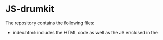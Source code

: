 # JS-drumkit
The repository contains the following files:
- index.html: includes the HTML code as well as the JS enclosed in the <script> element
- style.css: has all the CSS style code
- "sounds" folder: includes audio files (in .wav format) of all the sounds used for the drumkit
- background images
  
The project uses vanilla JS to make a simple drumkit. 
Inside the <body> element in index.html, there is a <div> element with a class of "keys". This <div> element has nine children <div> elements that each represent one key input.
The children <div> elements have a "data-" attribute that is used to associate a particular keyboard key to their keycodes and then use that keycode to hook it up to the audio. The keycodes being used in the project have been taken from: https://keycode.info/. The "data-key=65" is being associated with the key of "A", the "data-key=83" is being associated with the key of "S" and so on.
Each key is enclosed in a <kbd> element which is used to define the keyboard input. It indicates the part of inline text which represents the user keyboard input.
Following the <div>, are the <audio> elements with each containing a sound in .wav format and having the corresponding "data-" attribute.
  
Inside the <script> element, there is an Event Listener for the event "keydown" and a callback function. Inside the callback function I have two constants. The constant "audio" represents each of the audio elements. The audio elements are selected with a .querySelector() and inside it I have used an attribute selector to get just the required keycode from the <audio> element. Similarly, in the second constant "animation", the <div> with the class of "key" is selected using the .querySelector() and an attribute selector is used to get the required keycode from that <div>. This constant will be used to add the CSS class of ".playing" to the <div> of "key".
  
Following the constants, I have rewinded the audio so that it can be played repeatedly when the key is pressed without having to wait for the audio to end first. 
I have used the DOM property of "classList" with the method .add() to add the CSS class of ".playing" to "animation". This CSS class adds a transform property, a border-color of yellow and box-shadow.
  
In order to remove that CSS class of "playing" after the key is pressed and the audio has played, I have used an Event Listener with an event of "transitionend" and a callback function "removeTransition". The "transitionend" event is fired when a CSS transition has completed. Inside the callback function "removeTransition", I have removed the ".playing" CSS class by again using the DOM property "classList" but with the method .remove(). This will remove the ".playing" CSS class after .07s from the <div> elements with class "key" that have all been stored in the constant "keys" by using the .querySelectorAll() method.

  
The project was done by me when I found it in the "Practice" section of the DOM Manipulation Foundations in The Odin Project. 
  

